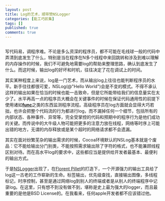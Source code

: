 ```yaml
---
layout: post
title: Log的艺术，顺带赞NSLogger
categories: [能工巧匠集]
tags: []
published: true
comments: true
---
```


<a href="http://www.onevcat.com/wp-content/uploads/2011/12/nslogger.png"><img class="aligncenter size-full wp-image-404" title="nslogger" src="http://www.onevcat.com/wp-content/uploads/2011/12/nslogger.png" alt=""/></a>

写代码易，调程序难。不论是多么资深的程序员，都不可能在毛线球一般的代码中弄清到底发生了什么，特别是当在程序在N多个线程中来回跳转和涉及到难以理解的内存操作的时候，我们不可避免地需要log的帮助来整理思路，确认到底发生了什么。而这时候，输出log的好坏和时机，往往决定了花在调试上的时间。

其实某种程度上来说，log是一门艺术，而从输出log上往往也能判断程序员的水平。新手往往都很可爱，NSLog(@"Hello World")会是不变的模式。不得不承认这样的输出如果在恰当的时候也能一击致命，但是它所能带给我们的信息量实在太少了。水平再高一点的程序员大概会在关键事件的时候在保证代码通用性的前提下使用诸如<a title="Objective-C中的Debug表达式" href="http://www.onevcat.com/2011/12/debug-2/">__func__</a>之类的东西监测程序流程。高级程序员在log方面就会显得大巧若拙，也许会把整个代码流的行为都进行log，而不漏掉任何一个细节，包括所有的内部状态、各种事件、异常等，完全受掌控的代码和预期中的程序行为是他们成功的关键。而传说中的大牛级人物可能把更多的注意力放在线程，网络等时序上可能出错的地方，无谓的内存释放或是某个超时的网络请求都不会遗漏。

其实在面对纷繁芜杂的输出需求的时候，Cocoa环境默认的NSLog基本就是个废品：它不能给输出分门别类，不能按照需求输出除了字符的格式，也不能兼顾线程区别对待。而在高水平log的要求中，这些都应当是提供给开发者最基本、最便利的输出方式。

于是<a href="https://github.com/onevcat/NSLogger">NSLogger</a>出现了，在<a href="https://github.com/fpillet">Florent Pillet</a>的打造下，一个开源强力的输出工具给了log这一古老的工作崭新的生命。标签输出，优先级查找，直接输出图像，多线程标记，时序控制，甚至是通过网络log到别人的终端或者是从别人的终端程序中记录log。在这里，只有想不到没有做不到，堪称是史上最为强大的logger，而且最重要的是他是BSD License的。在我看来，任何apple开发者都不应该错过他。
